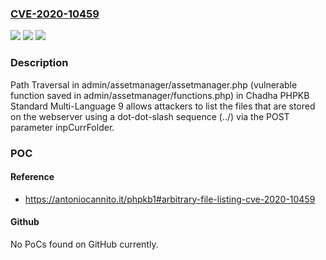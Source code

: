 ### [CVE-2020-10459](https://cve.mitre.org/cgi-bin/cvename.cgi?name=CVE-2020-10459)
![](https://img.shields.io/static/v1?label=Product&message=n%2Fa&color=blue)
![](https://img.shields.io/static/v1?label=Version&message=n%2Fa&color=blue)
![](https://img.shields.io/static/v1?label=Vulnerability&message=n%2Fa&color=brighgreen)

### Description

Path Traversal in admin/assetmanager/assetmanager.php (vulnerable function saved in admin/assetmanager/functions.php) in Chadha PHPKB Standard Multi-Language 9 allows attackers to list the files that are stored on the webserver using a dot-dot-slash sequence (../) via the POST parameter inpCurrFolder.

### POC

#### Reference
- https://antoniocannito.it/phpkb1#arbitrary-file-listing-cve-2020-10459

#### Github
No PoCs found on GitHub currently.

